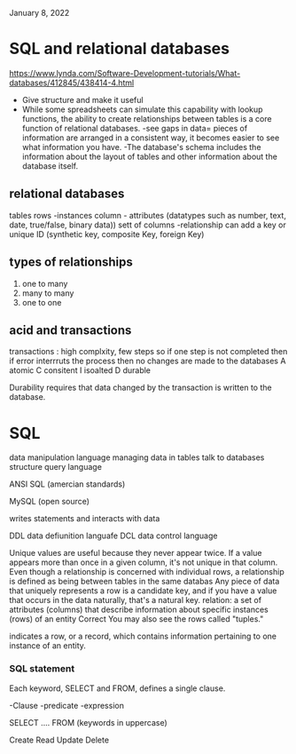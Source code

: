 <!-- @format -->

January 8, 2022

# SQL and relational databases

https://www.lynda.com/Software-Development-tutorials/What-databases/412845/438414-4.html

- Give structure and make it useful
- While some spreadsheets can simulate this capability with lookup functions, the ability to create relationships between tables is a core function of relational databases.
  -see gaps in data= pieces of information are arranged in a consistent way, it becomes easier to see what information you have.
  -The database's schema includes the information about the layout of tables and other information about the database itself.

## relational databases

tables
rows -instances
column - attributes (datatypes such as number, text, date, true/false, binary data))
sett of columns -relationship
can add a key or unique ID (synthetic key, composite Key, foreign Key)

## types of relationships

1. one to many
2. many to many
3. one to one

## acid and transactions

transactions : high complxity, few steps so if one step is not completed then if error interrruts the process then no changes are made to the databases
A atomic
C consitent
I isoalted
D durable

Durability requires that data changed by the transaction is written to the database.

# SQL

data manipulation language
managing data in tables
talk to databases
structure query language

ANSI SQL (amercian standards)

MySQL (open source)

writes statements and interacts with data

DDL data defiunition languafe
DCL data control language

Unique values are useful because they never appear twice. If a value appears more than once in a given column, it's not unique in that column.
Even though a relationship is concerned with individual rows, a relationship is defined as being between tables in the same databas
Any piece of data that uniquely represents a row is a candidate key, and if you have a value that occurs in the data naturally, that's a natural key.
relation: a set of attributes (columns) that describe information about specific instances (rows) of an entity
Correct
You may also see the rows called "tuples."

indicates a row, or a record, which contains information pertaining to one instance of an entity.

### SQL statement

Each keyword, SELECT and FROM, defines a single clause.

-Clause
-predicate
-expression

SELECT .... FROM (keywords in uppercase)

Create
Read
Update
Delete
